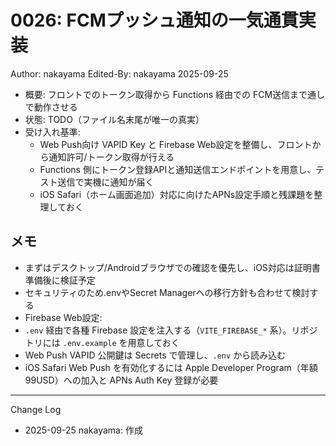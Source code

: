 # 0026: FCMプッシュ通知の一気通貫実装

Author: nakayama
Edited-By: nakayama 2025-09-25

- 概要: フロントでのトークン取得から Functions 経由での FCM送信まで通しで動作させる
- 状態: TODO（ファイル名末尾が唯一の真実）
- 受け入れ基準:
  - Web Push向け VAPID Key と Firebase Web設定を整備し、フロントから通知許可/トークン取得が行える
  - Functions 側にトークン登録APIと通知送信エンドポイントを用意し、テスト送信で実機に通知が届く
  - iOS Safari（ホーム画面追加）対応に向けたAPNs設定手順と残課題を整理しておく

## メモ
- まずはデスクトップ/Androidブラウザでの確認を優先し、iOS対応は証明書準備後に検証予定
- セキュリティのため.envやSecret Managerへの移行方針も合わせて検討する
- Firebase Web設定:
- `.env` 経由で各種 Firebase 設定を注入する（`VITE_FIREBASE_*` 系）。リポジトリには `.env.example` を用意しておく
- Web Push VAPID 公開鍵は Secrets で管理し、`.env` から読み込む
- iOS Safari Web Push を有効化するには Apple Developer Program（年額99USD）への加入と APNs Auth Key 登録が必要

---
Change Log
- 2025-09-25 nakayama: 作成
